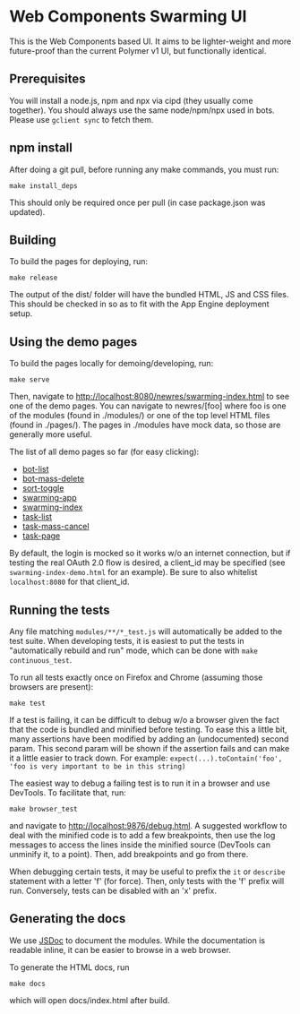 # Web Components Swarming UI


This is the Web Components based UI. It aims to be lighter-weight and more
future-proof than the current Polymer v1 UI, but functionally identical.

## Prerequisites

You will install a node.js, npm and npx via cipd (they usually come together). You should always use the same node/npm/npx used in bots. Please use `gclient sync` to fetch them.

## npm install

After doing a git pull, before running any make commands, you must run:

    make install_deps

This should only be required once per pull (in case package.json was updated).

## Building

To build the pages for deploying, run:

    make release

The output of the dist/ folder will have the bundled HTML, JS and CSS files.
This should be checked in so as to fit with the App Engine deployment setup.

## Using the demo pages

To build the pages locally for demoing/developing, run:

    make serve

Then, navigate to <http://localhost:8080/newres/swarming-index.html> to see
one of the demo pages.  You can navigate to newres/[foo] where foo is one
of the modules (found in ./modules/) or one of the top level HTML files
(found in ./pages/). The pages in ./modules have mock data, so those are
generally more useful.

The list of all demo pages so far (for easy clicking):

  - [bot-list](http://localhost:8080/newres/bot-list.html)
  - [bot-mass-delete](http://localhost:8080/newres/bot-mass-delete.html)
  - [sort-toggle](http://localhost:8080/newres/sort-toggle.html)
  - [swarming-app](http://localhost:8080/newres/swarming-app.html)
  - [swarming-index](http://localhost:8080/newres/swarming-index.html)
  - [task-list](http://localhost:8080/newres/task-list.html)
  - [task-mass-cancel](http://localhost:8080/newres/task-mass-cancel.html)
  - [task-page](http://localhost:8080/newres/task-page.html)

By default, the login is mocked so it works w/o an internet connection,
but if testing the real OAuth 2.0 flow is desired, a client_id may be
specified (see `swarming-index-demo.html` for an example). Be sure to also
whitelist `localhost:8080` for that client_id.

## Running the tests

Any file matching `modules/**/*_test.js` will automatically be added to the test suite.
When developing tests, it is easiest to put the tests in "automatically rebuild and run"
mode, which can be done with `make continuous_test`.

To run all tests exactly once on Firefox and Chrome (assuming those browsers are present):

    make test

If a test is failing, it can be difficult to debug w/o a browser given the fact that
the code is bundled and minified before testing. To ease this a little bit, many assertions
have been modified by adding an (undocumented) second param. This second param will be shown
if the assertion fails and can make it a little easier to track down. For example:
`expect(...).toContain('foo', 'foo is very important to be in this string)`

The easiest way to debug a failing test is to run it in a browser and use DevTools.
To facilitate that, run:

    make browser_test

and navigate to <http://localhost:9876/debug.html>. A suggested workflow to deal with the
minified code is to add a few breakpoints, then use the log messages to access the lines inside
the minified source (DevTools can unminify it, to a point). Then, add breakpoints and go from there.

When debugging certain tests, it may be useful to prefix the `it` or `describe` statement with
a letter 'f' (for force). Then, only tests with the 'f' prefix will run. Conversely, tests can
be disabled with an 'x' prefix.

## Generating the docs

We use [JSDoc](http://usejsdoc.org/) to document the modules. While the documentation is readable
inline, it can be easier to browse in a web browser.

To generate the HTML docs, run

    make docs

which will open docs/index.html after build.
